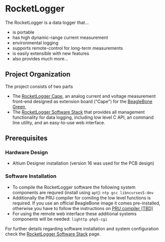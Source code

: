 RocketLogger
============

The RocketLogger is a data logger that...
* is portable
* has high dynamic-range current measurement
* environmental logging
* supports remote-control for long-term measurements
* is easily extensible with new features
* also provides much more...


Project Organization
--------------------
The project consists of two parts
* The [RocketLogger Cape](hardware), an analog current and voltage measurement front-end designed as extension board ("Cape") for the [BeagleBone Green](https://beagleboard.org/green/),
* The [RocketLogger Software Stack](software) that provides all management functionality for data logging, including low level C API, an command line utility, and an easy-to-use web interface.


Prerequisites
-------------

### Hardware Design
 * Altium Designer installation (version 16 was used for the PCB design)

### Software Installation
 * To compile the RocketLogger software the following system components are requred (install using `apt`):
   `ntp gcc libncurses5-dev`
 * Additionally the PRU compiler for comiling the low level functions is required.
   If you use an official BeagleBone image it comes pre-installed,
   otherwise you have to follow the instructions on [PRU compiler (TBD)](https://beagleboard.org/)
 * For using the remote web interface these additional systems components will be needed:
   `lighttp php5-cgi`

For further details regarding software installation and system configuration check the [RocketLogger Software Stack](software) page.
